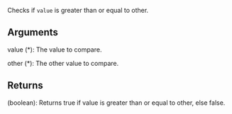 Checks if `value` is greater than or equal to other.


## Arguments
value (*): The value to compare.

other (*): The other value to compare.


## Returns
(boolean): Returns true if value is greater than or equal to other, else false.
